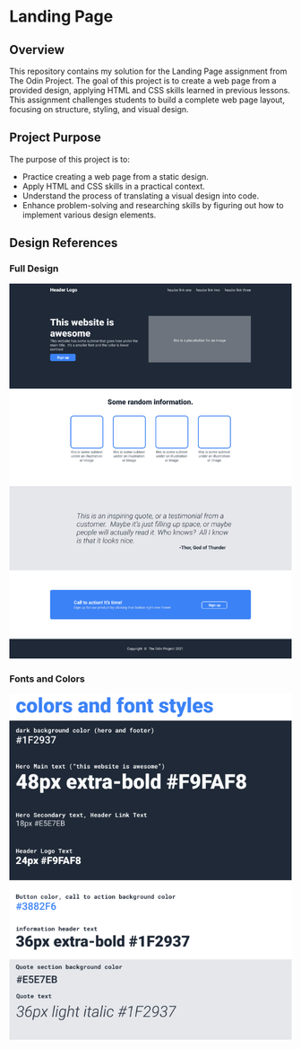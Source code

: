 # Landing Page

## Overview

This repository contains my solution for the Landing Page assignment from The Odin Project. The goal of this project is to create a web page from a provided design, applying HTML and CSS skills learned in previous lessons. This assignment challenges students to build a complete web page layout, focusing on structure, styling, and visual design.

## Project Purpose

The purpose of this project is to:

- Practice creating a web page from a static design.
- Apply HTML and CSS skills in a practical context.
- Understand the process of translating a visual design into code.
- Enhance problem-solving and researching skills by figuring out how to implement various design elements.

## Design References

### Full Design

![Reference](references/01.png)

### Fonts and Colors

![Reference](references/02.png)

